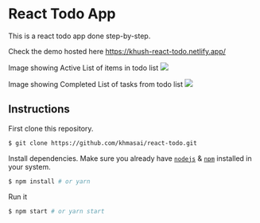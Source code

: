 # React Todo App

This is a react todo app done step-by-step.

Check the demo hosted here https://khush-react-todo.netlify.app/

Image showing Active List of items in todo list
![](https://github.dev/khmasai/react-todo/blob/e6716c683ab636415b43dce88ab9484aa3992b6c/Screenshots/Active.png)

Image showing Completed List of tasks from todo list 
![](https://github.dev/khmasai/react-todo/blob/e6716c683ab636415b43dce88ab9484aa3992b6c/Screenshots/Completed.png)


## Instructions

First clone this repository.
```bash
$ git clone https://github.com/khmasai/react-todo.git
```

Install dependencies. Make sure you already have [`nodejs`](https://nodejs.org/en/) & [`npm`](https://www.npmjs.com/) installed in your system.
```bash
$ npm install # or yarn
```

Run it
```bash
$ npm start # or yarn start
```
